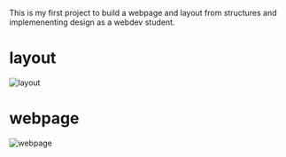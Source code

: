 This is my first project to build a webpage and layout from structures and implemenenting design as a webdev student. 
# **layout**
![layout](layout.jpg)
# **webpage**
![webpage](webpage.jpg)
